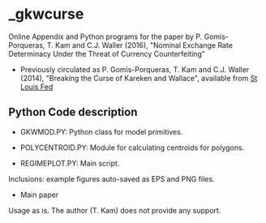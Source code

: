 _gkwcurse
=========

Online Appendix and Python programs for the paper by P. Gomis-Porqueras, T. Kam and C.J. Waller (2016), "Nominal Exchange Rate Determinacy Under the Threat of Currency Counterfeiting"

* Previously circulated as P. Gomis-Porqueras, T. Kam and C.J. Waller (2014), "Breaking the Curse of Kareken and Wallace", available from [St Louis Fed](https://research.stlouisfed.org/wp/more/2015-028)

Python Code description
-----------------------

* GKWMOD.PY: Python class for model primitives.

* POLYCENTROID.PY: Module for calculating centroids for polygons.

* REGIMEPLOT.PY: Main script.

Inclusions: example figures auto-saved as EPS and PNG files.

* Main paper

Usage as is. The author (T. Kam) does not provide any support.
